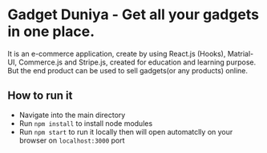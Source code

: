 # Gadget Duniya - Get all your gadgets in one place. 
  It is an e-commerce application, create by using React.js (Hooks), Matrial-UI, Commerce.js and Stripe.js, created for education and learning purpose. But the end product can be used to sell gadgets(or any products) online.
  
## How to run it
- Navigate into the main directory
- Run `npm install` to install node modules
- Run `npm start` to run it locally then will open automatclly on your browser on `localhost:3000` port

